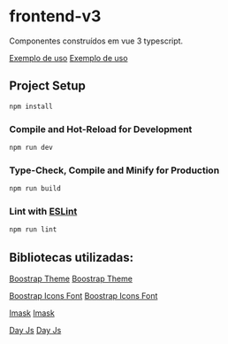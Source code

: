 # frontend-v3

Componentes construídos em vue 3 typescript.

[Exemplo de uso](https://danielthavares.github.io/frontend-v3/)
<a href="https://danielthavares.github.io/frontend-v3/" target="_blank">Exemplo de uso</a>

## Project Setup

```sh
npm install
```

### Compile and Hot-Reload for Development

```sh
npm run dev
```

### Type-Check, Compile and Minify for Production

```sh
npm run build
```

### Lint with [ESLint](https://eslint.org/)

```sh
npm run lint
```

## Bibliotecas utilizadas:

[Boostrap Theme](https://bootswatch.com/yeti/)
<a href="https://bootswatch.com/yeti/" target="_blank">Boostrap Theme</a>

[Boostrap Icons Font](https://icons.getbootstrap.com/font/)
<a href="https://icons.getbootstrap.com/font/" target="_blank">Boostrap Icons Font</a>

[Imask](https://imask.js.org)
<a href="https://imask.js.org" target="_blank">Imask</a>

[Day Js](https://day.js.org)
<a href="https://day.js.org" target="_blank">Day Js</a>
